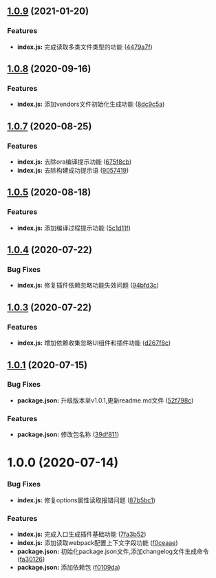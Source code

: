 ## [1.0.9](https://github.com/Oc-master/entry-extract-webpack-plugin/compare/v1.0.4...v1.0.9) (2021-01-20)


### Features

* **index.js:** 完成读取多类文件类型的功能 ([4479a7f](https://github.com/Oc-master/entry-extract-webpack-plugin/commit/4479a7f330d0b3cba711734543ec3076b0db08fd))



## [1.0.8](https://github.com/Oc-master/entry-extract-webpack-plugin/compare/v1.0.4...v1.0.8) (2020-09-16)


### Features

* **index.js:** 添加vendors文件初始化生成功能 ([8dc9c5a](https://github.com/Oc-master/entry-extract-webpack-plugin/commit/8dc9c5a26313b37a2a8e368fb7522330ee102cec))



## [1.0.7](https://github.com/Oc-master/entry-extract-webpack-plugin/compare/v1.0.4...v1.0.7) (2020-08-25)


### Features

* **index.js:** 去除ora编译提示功能 ([675f8cb](https://github.com/Oc-master/entry-extract-webpack-plugin/commit/675f8cb9ede79a6e19fee20f17b9c3f7959563f5))
* **index.js:** 去除构建成功提示语 ([9057419](https://github.com/Oc-master/entry-extract-webpack-plugin/commit/9057419a44585a6031a68a507697f55636ca1c99))



## [1.0.5](https://github.com/Oc-master/entry-extract-webpack-plugin/compare/v1.0.4...v1.0.5) (2020-08-18)


### Features

* **index.js:** 添加编译过程提示功能 ([5c1d11f](https://github.com/Oc-master/entry-extract-webpack-plugin/commit/5c1d11f5b99ad166ce32080cf7600b0c22bc87df))



## [1.0.4](https://github.com/Oc-master/entry-extract-webpack-plugin/compare/v1.0.3...v1.0.4) (2020-07-22)


### Bug Fixes

* **index.js:** 修复插件依赖忽略功能失效问题 ([94bfd3c](https://github.com/Oc-master/entry-extract-webpack-plugin/commit/94bfd3ccbcc54cfd6cfab973c54bec24018b6cb4))



## [1.0.3](https://github.com/Oc-master/entry-extract-webpack-plugin/compare/v1.0.2...v1.0.3) (2020-07-22)


### Features

* **index.js:** 增加依赖收集忽略UI组件和插件功能 ([d267f8c](https://github.com/Oc-master/entry-extract-webpack-plugin/commit/d267f8cdb05ede1e5f3caa8048ea9b5acd9db9a4))



## [1.0.1](https://github.com/Oc-master/entry-extract-webpack-plugin/compare/v1.0.0...v1.0.1) (2020-07-15)


### Bug Fixes

* **package.json:** 升级版本至v1.0.1,更新readme.md文件 ([52f798c](https://github.com/Oc-master/entry-extract-webpack-plugin/commit/52f798ccdb6a7419ea628af2234082a5e2405679))


### Features

* **package.json:** 修改包名称 ([39df811](https://github.com/Oc-master/entry-extract-webpack-plugin/commit/39df811c024671022def0e5ab411b6dbdf89d14d))



# 1.0.0 (2020-07-14)


### Bug Fixes

* **index.js:** 修复options属性读取报错问题 ([87b5bc1](https://github.com/Oc-master/entry-extract-webpack-plugin/commit/87b5bc1f733e42877a8dd80bf2259c5f892d7617))


### Features

* **index.js:** 完成入口生成插件基础功能 ([7fa3b52](https://github.com/Oc-master/entry-extract-webpack-plugin/commit/7fa3b52dcdd9d4294ce79c4860f3bd7a57caee65))
* **index.js:** 添加读取webpack配置上下文字段功能 ([f0ceaae](https://github.com/Oc-master/entry-extract-webpack-plugin/commit/f0ceaae256fdd3da051a663f4c7f1bb9b19b1a76))
* **package.json:** 初始化package.json文件,添加changelog文件生成命令 ([fa30126](https://github.com/Oc-master/entry-extract-webpack-plugin/commit/fa301261d10c51ac99f5819eb1c09906760d28e6))
* **package.json:** 添加依赖包 ([f0109da](https://github.com/Oc-master/entry-extract-webpack-plugin/commit/f0109dab5b8a5839bea5d1ff09e6bd38a3ecd4d7))



